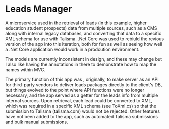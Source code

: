 # Leads Manager
A microservice used in the retrieval of leads (in this example, higher education student prospects) data from multiple sources, such as a CMS along with internal legacy databases, and converting that data to a specific XML schema for use with Talisma.
.Net Core was used to rebiuld the revious version of the app into this iteration, both for fun as well as seeing how well a .Net Core application would work in a prodcution environment.

The models are currently inconsistent in design, and these may change but I also like having the annotations in there to demonstrate how to map the names within MVC.

The primary function of this app was , originally, to make server as an API for third-party vendors to deliver leads packages directly to the client's DB, but things evolved to the point where API functions were no longer necessary, and the app served as a getter for the leads info from multiple internal sources. Upon retrieval, each lead could be converted to XML, which was required in a specific XML schema (see ToXml.cs) so that the submission to Talisma
(talisma.com) would not be rejected. Other features have not been added to the app, such as automated Talisma submissions and bulk manual submissions.